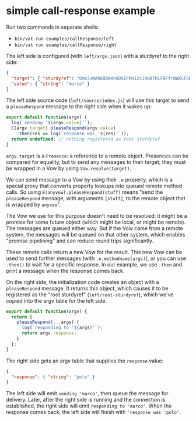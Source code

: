 # simple call-response example

Run two commands in separate shells:

* `bin/vat run examples/callResponse/left`
* `bin/vat run examples/callResponse/right`

The left side is configured (with `left/argv.json`) with a sturdyref to the
right side:

```json
{
  "target": { "sturdyref": "QmVJvWAh6QbmXn6D5EFMHi2c1dwB7HiFBFfrNWXSFSRP7b/0" },
  "value": { "string": "marco" }
}
```

The left side source code (`left/source/index.js`) will use this target to
send a `pleaseRespond` message to the right side when it wakes up:

```javascript
export default function(argv) {
  log(`sending '${argv.value}'`);
  E(argv.target).pleaseRespond(argv.value)
    .then(res => log(`response was '${res}'`));
  return undefined; // nothing registered as root-sturdyref
}
```

`argv.target` is a `Presence`: a reference to a remote object. Presences can
be compared for equality, but to send any messages to their target, they must
be wrapped in a Vow by using `Vow.resolve(target)`.

We can send message to a Vow by using their `.e` property, which is a special
proxy that converts property lookups into queued remote method calls. So
using `E(anyvow).pleaseRespond(stuff)` means "send the `pleaseRespond`
message, with arguments `[stuff]`, to the remote object that is wrapped by
`anyvow`".

The Vow we use for this purpose doesn't need to be resolved: it might be a
promise for some future object (which might be local, or might be remote).
The messages are queued either way. But if the Vow came from a remote system,
the messages will be queued on that other system, which enables "promise
pipelining" and can reduce round trips significantly.

These remote calls return a new Vow for the result. This new Vow can be used
to send further messages (with `.e.methodname(args)`), or you can use
`.then()` to wait for a specific response. In our example, we use `.then` and
print a message when the response comes back.

On the right side, the initialization code creates an object with a
`pleaseRespond` message. It returns this object, which causes it to be
registered as the "root sturdyref" (`left/root-sturdyref`), which we've
copied into the argv table for the left side.

```javascript
export default function(argv) {
  return {
    pleaseRespond(...args) {
      log(`responding to '${args}'`);
      return argv.response;
    }
  };
}
```

The right side gets an argv table that supplies the `response` value:

```json
{
  "response": { "string": "polo" }
}
```

The left side will emit `sending 'marco'`, then queue the message for
delivery. Later, after the right side is running and the connection is
established, the right side will emit `responding to 'marco'`. When the
response comes back, the left side will finish with `'response was 'polo'`.
